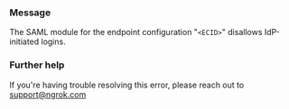 
### Message
The SAML module for the endpoint configuration "<code>&lt;ECID&gt;</code>" disallows IdP-initiated logins.

### Further help
If you're having trouble resolving this error, please reach out to [support@ngrok.com](mailto:support@ngrok.com?subject=Help%20with%20ERR_NGROK_5302)

